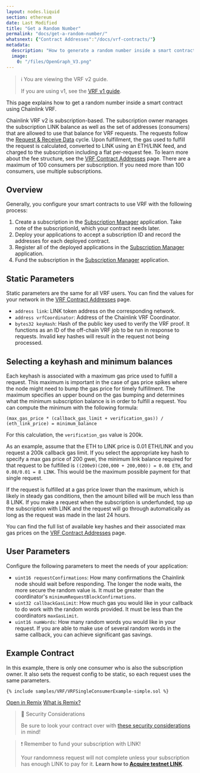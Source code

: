 ```yaml
---
layout: nodes.liquid
section: ethereum
date: Last Modified
title: "Get a Random Number"
permalink: "docs/get-a-random-number/"
whatsnext: {"Contract Addresses":"/docs/vrf-contracts/"}
metadata:
  description: "How to generate a random number inside a smart contract using Chainlink VRF."
  image:
    0: "/files/OpenGraph_V3.png"
---
```


> ℹ️ You are viewing the VRF v2 guide.
>
> If you are using v1, see the [VRF v1 guide](./v1).

This page explains how to get a random number inside a smart contract using Chainlink VRF.

Chainlink VRF v2 is subscription-based. The subscription owner manages the subscription LINK balance as well as the set of addresses (consumers) that are allowed to use that balance for VRF requests. The requests follow the [Request & Receive Data](/docs/request-and-receive-data/) cycle. Upon fulfillment, the gas used to fulfill the request is calculated, converted to LINK using an ETH/LINK feed, and charged to the subscription including a flat per-request fee. To learn more about the fee structure, see the [VRF Contract Addresses](/docs/vrf-contracts) page. There are a maximum of 100 consumers per subscription. If you need more than 100 consumers, use multiple subscriptions.

## Overview

Generally, you configure your smart contracts to use VRF with the following process:

1. Create a subscription in the [Subscription Manager]() application. Take note of the subscriptionId, which your contract needs later. <!--TODO: Add subscription management app URL -->
1. Deploy your applications to accept a subscription ID and record the addresses for each deployed contract. <!-- TODO: Describe "accept a subscription ID" more clearly. -->
1. Register all of the deployed applications in the [Subscription Manager]() application. <!-- TODO: Add subscription management app URL -->
1. Fund the subscription in the [Subscription Manager]() application.  <!-- TODO: Add subscription management app URL -->

## Static Parameters

Static parameters are the same for all VRF users. You can find the values for your network in the [VRF Contract Addresses](/docs/vrf-contracts) page.

- `address link`: LINK token address on the corresponding network.
- `address vrfCoordinator`: Address of the Chainlink VRF Coordinator.
- `bytes32 keyHash`: Hash of the public key used to verify the VRF proof. It functions as an ID of the off-chain VRF job to be run in response to requests. Invalid key hashes will result in the request not being processed.

## Selecting a keyhash and minimum balances

<!-- TODO: Add best practices for gas lane selection -->
<!-- TODO: Add LINK fee to the calculation -->

Each keyhash is associated with a maximum gas price used to fulfill a request. This maximum is important in the case of gas price spikes where the node might need to bump the gas price for timely fulfillment. The maximum specifies an upper bound on the gas bumping and determines what the minimum subscription balance is in order to fulfill a request. You can compute the minimum with the following formula:

`(max_gas_price * (callback_gas_limit + verification_gas)) / (eth_link_price) = minimum_balance`

For this calculation, the `verification_gas` value is 200k.

As an example, assume that the ETH to LINK price is 0.01 ETH/LINK and you request a 200k callback gas limit. If you select the appropriate key hash to specify a max gas price of 200 gwei, the minimum link balance required for that request to be fulfilled is `((200e9)(200,000 + 200,000)) = 0.08 ETH`, and `0.08/0.01 = 8 LINK`. This would be the maximum possible payment for that single request.

If the request is fulfilled at a gas price lower than the maximum, which is likely in steady gas conditions, then the amount billed will be much less than 8 LINK. If you make a request when the subscription is underfunded, top up the subscription with LINK and the request will go through automatically as long as the request was made in the last 24 hours.

You can find the full list of available key hashes and their associated max gas prices on the [VRF Contract Addresses](/docs/vrf-contracts) page.

## User Parameters

Configure the following parameters to meet the needs of your application:

- `uint16 requestConfirmations`: How many confirmations the Chainlink node should wait before responding. The longer the node waits, the more secure the random value is. It must be greater than the coordinator's `minimumRequestBlockConfirmations`.
- `uint32 callbackGasLimit`: How much gas you would like in your callback to do work with the random words provided. It must be less than the coordinators `maxGasLimit`.
- `uint16 numWords`: How many random words you would like in your request. If you are able to make use of several random words in the same callback, you can achieve significant gas savings.

## Example Contract

In this example, there is only one consumer who is also the subscription owner. It also sets the request config to be static, so each request uses the same parameters.

```solidity Kovan
{% include samples/VRF/VRFSingleConsumerExample-simple.sol %}
```

<div class="remix-callout">
      <a href="https://remix.ethereum.org/#url=https://docs.chain.link/samples/VRF/VRFSingleConsumerExample-simple.sol" target="_blank" >Open in Remix</a>
      <a href="/docs/conceptual-overview/#what-is-remix">What is Remix?</a>
</div>

> 🚧 Security Considerations
>
> Be sure to look your contract over with [these security considerations](/docs/vrf-security-considerations/) in mind!

>❗️ Remember to fund your subscription with LINK!
>
> Your randomness request will not complete unless your subscription has enough LINK to pay for it. **Learn how to [Acquire testnet LINK](/docs/acquire-link/)**.
